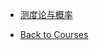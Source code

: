 - [测度论与概率](/courses/stochastic_calculus/1_measure_theory_and_probability.md)

- [Back to Courses](/courses/README.md)